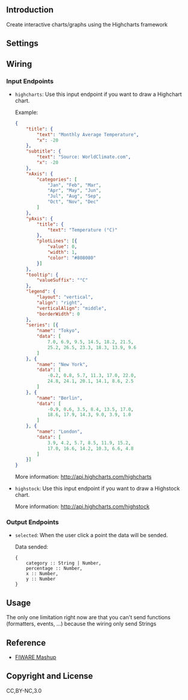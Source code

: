 ## Introduction

Create interactive charts/graphs using the Highcharts framework

## Settings

## Wiring

### Input Endpoints

- `highcharts`: Use this input endpoint if you want to draw a Highchart chart.

    Example:

    ```json
    {
        "title": {
            "text": "Monthly Average Temperature",
            "x": -20
        },
        "subtitle": {
            "text": "Source: WorldClimate.com",
            "x": -20
        },
        "xAxis": {
            "categories": [
                "Jan", "Feb", "Mar",
                "Apr", "May", "Jun",
                "Jul", "Aug", "Sep",
                "Oct", "Nov", "Dec"
            ]
        },
        "yAxis": {
            "title": {
                "text": "Temperature (°C)"
            },
            "plotLines": [{
                "value": 0,
                "width": 1,
                "color": "#808080"
            }]
        },
        "tooltip": {
            "valueSuffix": "°C"
        },
        "legend": {
            "layout": "vertical",
            "align": "right",
            "verticalAlign": "middle",
            "borderWidth": 0
        },
        "series": [{
            "name": "Tokyo",
            "data": [
                7.0, 6.9, 9.5, 14.5, 18.2, 21.5,
                25.2, 26.5, 23.3, 18.3, 13.9, 9.6
            ]
        }, {
            "name": "New York",
            "data": [
                -0.2, 0.8, 5.7, 11.3, 17.0, 22.0,
                24.8, 24.1, 20.1, 14.1, 8.6, 2.5
            ]
        }, {
            "name": "Berlin",
            "data": [
                -0.9, 0.6, 3.5, 8.4, 13.5, 17.0,
                18.6, 17.9, 14.3, 9.0, 3.9, 1.0
            ]
        }, {
            "name": "London",
            "data": [
                3.9, 4.2, 5.7, 8.5, 11.9, 15.2,
                17.0, 16.6, 14.2, 10.3, 6.6, 4.8
            ]
        }]
    }
    ```

    More information: http://api.highcharts.com/highcharts

- `highstock`: Use this input endpoint if you want to draw a Highstock chart.

    More information: http://api.highcharts.com/highstock

### Output Endpoints

- `selected`: When the user click a point the data will be sended.

    Data sended:

    ```
    {
        category :: String | Number,
        percentage :: Number,
        x :: Number,
        y :: Number
    }
    ```

## Usage

The only one limitation right now are that you can't send functions (formatters, events, ...) because the wiring only send Strings

## Reference

- [FIWARE Mashup](https://mashup.lab.fiware.org/)

## Copyright and License

CC,BY-NC,3.0
